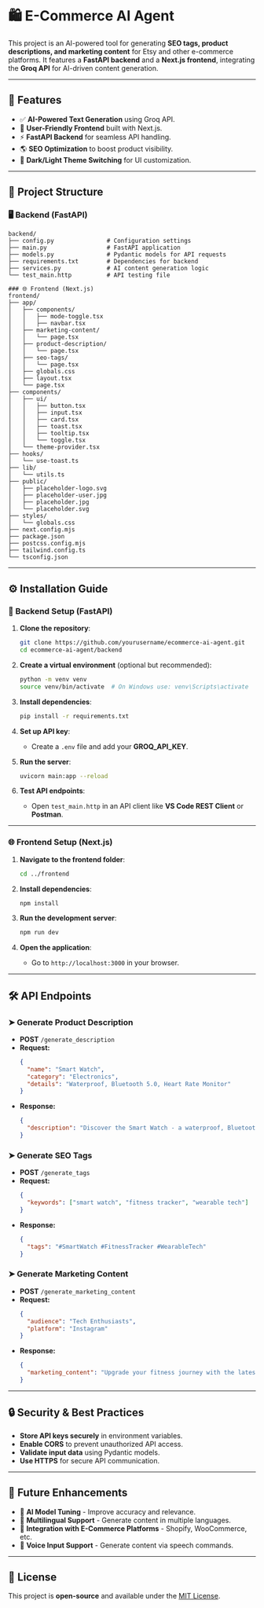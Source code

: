 # 🛍️ E-Commerce AI Agent

This project is an AI-powered tool for generating **SEO tags, product descriptions, and marketing content** for Etsy and other e-commerce platforms. It features a **FastAPI backend** and a **Next.js frontend**, integrating the **Groq API** for AI-driven content generation.

---

## 🚀 Features

- ✅ **AI-Powered Text Generation** using Groq API.
- 🎨 **User-Friendly Frontend** built with Next.js.
- ⚡ **FastAPI Backend** for seamless API handling.
- 🌎 **SEO Optimization** to boost product visibility.
- 🔄 **Dark/Light Theme Switching** for UI customization.

---

## 📂 Project Structure

### 🖥️ Backend (FastAPI)
```plaintext
backend/
├── config.py               # Configuration settings
├── main.py                 # FastAPI application
├── models.py               # Pydantic models for API requests
├── requirements.txt        # Dependencies for backend
├── services.py             # AI content generation logic
└── test_main.http          # API testing file

### 🌐 Frontend (Next.js)
frontend/
├── app/
│   ├── components/
│   │   ├── mode-toggle.tsx
│   │   ├── navbar.tsx
│   ├── marketing-content/
│   │   └── page.tsx
│   ├── product-description/
│   │   └── page.tsx
│   ├── seo-tags/
│   │   └── page.tsx
│   ├── globals.css
│   ├── layout.tsx
│   └── page.tsx
├── components/
│   ├── ui/
│   │   ├── button.tsx
│   │   ├── input.tsx
│   │   ├── card.tsx
│   │   ├── toast.tsx
│   │   ├── tooltip.tsx
│   │   └── toggle.tsx
│   └── theme-provider.tsx
├── hooks/
│   └── use-toast.ts
├── lib/
│   └── utils.ts
├── public/
│   ├── placeholder-logo.svg
│   ├── placeholder-user.jpg
│   ├── placeholder.jpg
│   └── placeholder.svg
├── styles/
│   └── globals.css
├── next.config.mjs
├── package.json
├── postcss.config.mjs
├── tailwind.config.ts
└── tsconfig.json
```

---

## ⚙️ Installation Guide

### 🔧 Backend Setup (FastAPI)
1. **Clone the repository**:
   ```sh
   git clone https://github.com/yourusername/ecommerce-ai-agent.git
   cd ecommerce-ai-agent/backend
   ```

2. **Create a virtual environment** (optional but recommended):
   ```sh
   python -m venv venv
   source venv/bin/activate  # On Windows use: venv\Scripts\activate
   ```

3. **Install dependencies**:
   ```sh
   pip install -r requirements.txt
   ```

4. **Set up API key**:
   - Create a `.env` file and add your **GROQ_API_KEY**.

5. **Run the server**:
   ```sh
   uvicorn main:app --reload
   ```

6. **Test API endpoints**:
   - Open `test_main.http` in an API client like **VS Code REST Client** or **Postman**.

---

### 🌐 Frontend Setup (Next.js)
1. **Navigate to the frontend folder**:
   ```sh
   cd ../frontend
   ```

2. **Install dependencies**:
   ```sh
   npm install
   ```

3. **Run the development server**:
   ```sh
   npm run dev
   ```

4. **Open the application**:
   - Go to `http://localhost:3000` in your browser.

---

## 🛠️ API Endpoints

### ➤ Generate Product Description
- **POST** `/generate_description`
- **Request:**
  ```json
  {
    "name": "Smart Watch",
    "category": "Electronics",
    "details": "Waterproof, Bluetooth 5.0, Heart Rate Monitor"
  }
  ```
- **Response:**
  ```json
  {
    "description": "Discover the Smart Watch - a waterproof, Bluetooth 5.0-enabled device with a built-in heart rate monitor..."
  }
  ```

### ➤ Generate SEO Tags
- **POST** `/generate_tags`
- **Request:**
  ```json
  {
    "keywords": ["smart watch", "fitness tracker", "wearable tech"]
  }
  ```
- **Response:**
  ```json
  {
    "tags": "#SmartWatch #FitnessTracker #WearableTech"
  }
  ```

### ➤ Generate Marketing Content
- **POST** `/generate_marketing_content`
- **Request:**
  ```json
  {
    "audience": "Tech Enthusiasts",
    "platform": "Instagram"
  }
  ```
- **Response:**
  ```json
  {
    "marketing_content": "Upgrade your fitness journey with the latest Smart Watch! #WearableTech"
  }
  ```

---

## 🔒 Security & Best Practices

- **Store API keys securely** in environment variables.
- **Enable CORS** to prevent unauthorized API access.
- **Validate input data** using Pydantic models.
- **Use HTTPS** for secure API communication.

---

## 🎯 Future Enhancements

- 🔹 **AI Model Tuning** - Improve accuracy and relevance.
- 🔹 **Multilingual Support** - Generate content in multiple languages.
- 🔹 **Integration with E-Commerce Platforms** - Shopify, WooCommerce, etc.
- 🔹 **Voice Input Support** - Generate content via speech commands.

---

## 📜 License
This project is **open-source** and available under the [MIT License](LICENSE).
